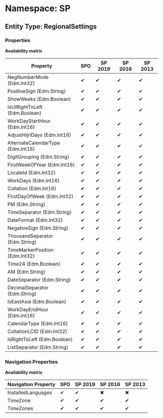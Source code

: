 # Namespace: SP
## Entity Type: RegionalSettings

### Properties

**Availability matrix**

Property | SPO | SP 2019 | SP 2016 | SP 2013
----------|-----|---------|---------|--------
NegNumberMode (Edm.Int32) | ✔ | ✔ | ✔ | ✔
PositiveSign (Edm.String) | ✔ | ✔ | ✔ | ✔
ShowWeeks (Edm.Boolean) | ✔ | ✔ | ✔ | ✔
IsUIRightToLeft (Edm.Boolean) | ✔ | ✔ | ✔ | ✔
WorkDayStartHour (Edm.Int16) | ✔ | ✔ | ✔ | ✔
AdjustHijriDays (Edm.Int16) | ✔ | ✔ | ✔ | ✔
AlternateCalendarType (Edm.Int16) | ✔ | ✔ | ✔ | ✔
DigitGrouping (Edm.String) | ✔ | ✔ | ✔ | ✔
FirstWeekOfYear (Edm.Int16) | ✔ | ✔ | ✔ | ✔
LocaleId (Edm.Int32) | ✔ | ✔ | ✔ | ✔
WorkDays (Edm.Int16) | ✔ | ✔ | ✔ | ✔
Collation (Edm.Int16) | ✔ | ✔ | ✔ | ✔
FirstDayOfWeek (Edm.Int32) | ✔ | ✔ | ✔ | ✔
PM (Edm.String) | ✔ | ✔ | ✔ | ✔
TimeSeparator (Edm.String) | ✔ | ✔ | ✔ | ✔
DateFormat (Edm.Int32) | ✔ | ✔ | ✔ | ✔
NegativeSign (Edm.String) | ✔ | ✔ | ✔ | ✔
ThousandSeparator (Edm.String) | ✔ | ✔ | ✔ | ✔
TimeMarkerPosition (Edm.Int32) | ✔ | ✔ | ✔ | ✔
Time24 (Edm.Boolean) | ✔ | ✔ | ✔ | ✔
AM (Edm.String) | ✔ | ✔ | ✔ | ✔
DateSeparator (Edm.String) | ✔ | ✔ | ✔ | ✔
DecimalSeparator (Edm.String) | ✔ | ✔ | ✔ | ✔
IsEastAsia (Edm.Boolean) | ✔ | ✔ | ✔ | ✔
WorkDayEndHour (Edm.Int16) | ✔ | ✔ | ✔ | ✔
CalendarType (Edm.Int16) | ✔ | ✔ | ✔ | ✔
CollationLCID (Edm.Int32) | ✔ | ✔ | ✔ | ✔
IsRightToLeft (Edm.Boolean) | ✔ | ✔ | ✔ | ✔
ListSeparator (Edm.String) | ✔ | ✔ | ✔ | ✔

### Navigation Properties

**Availability matrix**

Navigation Property | SPO | SP 2019 | SP 2016 | SP 2013
----------|-----|---------|---------|--------
InstalledLanguages | ✔ | ✔ | ✖ | ✖
TimeZone | ✔ | ✔ | ✔ | ✔
TimeZones | ✔ | ✔ | ✔ | ✔
